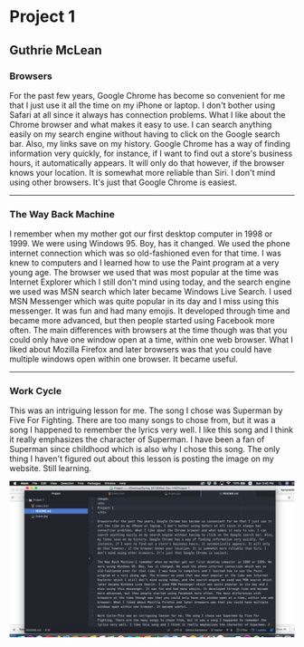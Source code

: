 <head>
<h1>
Project 1
</h1>
<h2>
Guthrie McLean
</h2>

### Browsers
For the past few years, Google Chrome has become so convenient for me that I just use it all the time on my iPhone or laptop. I don't bother using Safari at all since it always has connection problems. What I like about the Chrome browser and what makes it easy to use. I can search anything easily on my search engine without having to click on the Google search bar. Also, my links save on my history. Google Chrome has a way of finding information very quickly, for instance, if I want to find out a store's business hours, it automatically appears. It will only do that however, if the browser knows your location. It is somewhat more reliable than Siri. I don't mind using other browsers. It's just that Google Chrome is easiest.
***
### The Way Back Machine
I remember when my mother got our first desktop computer in 1998 or 1999. We were using Windows 95. Boy, has it changed. We used the phone internet connection which was so old-fashioned even for that time. I was knew to computers and I learned how to use the Paint program at a very young age. The browser we used that was most popular at the time was Internet Explorer which I still don't mind using today, and the search engine we used was MSN search which later became Windows Live Search. I used MSN Messenger which was quite popular in its day and I miss using this messenger. It was fun and had many emojis. It developed through time and became more advanced, but then people started using Facebook more often. The main differences with browsers at the time though was that you could only have one window open at a time, within one web browser. What I liked about Mozilla Firefox and later browsers was that you could have multiple windows open within one browser. It became useful.
***
### Work Cycle
This was an intriguing lesson for me. The song I chose was Superman by Five For Fighting. There are too many songs to chose from, but it was a song I happened to remember the lyrics very well. I like this song and I think it really emphasizes the character of Superman. I have been a fan of Superman since childhood which is also why I chose this song. The only thing I haven't figured out about this lesson is posting the image on my website. Still learning.

![screenshot](https://github.com/Gu3ree/Web-Dev-HW/blob/master/Project-1/Screen%20Shot%202018-05-06%20at%203.45.32%20PM.png)
